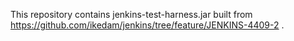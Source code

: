 This repository contains jenkins-test-harness.jar built from https://github.com/ikedam/jenkins/tree/feature/JENKINS-4409-2 .
